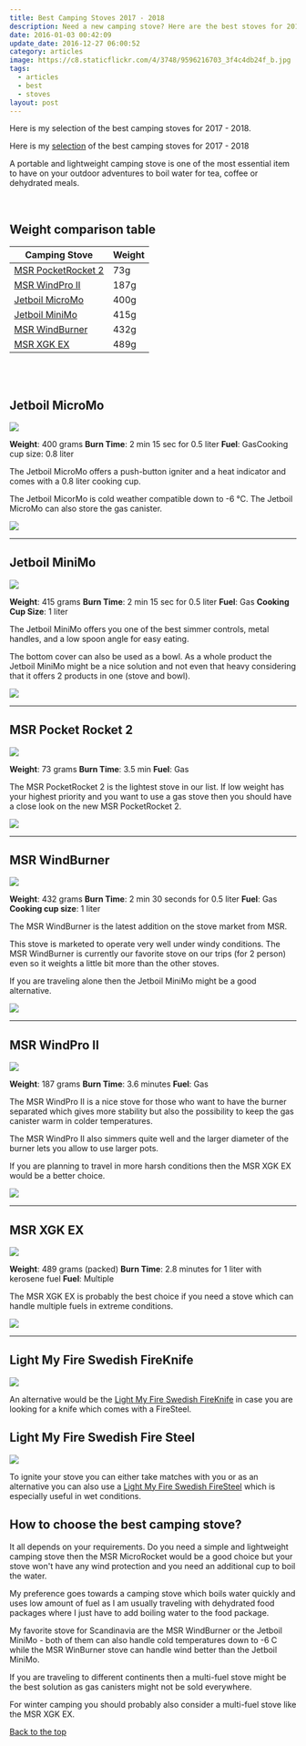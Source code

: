 ```yaml
---
title: Best Camping Stoves 2017 - 2018
description: Need a new camping stove? Here are the best stoves for 2017.
date: 2016-01-03 00:42:09
update_date: 2016-12-27 06:00:52
category: articles
image: https://c8.staticflickr.com/4/3748/9596216703_3f4c4db24f_b.jpg
tags:
  - articles
  - best
  - stoves
layout: post
---
```

Here is my selection of the best camping stoves for 2017 - 2018.
<div class="container-fluid">
<div class="row">
<div class="col-md-9" style="padding-left: 0 !important;">
<p>
Here is my <a href="#table">selection</a> of the best camping stoves for 2017 - 2018
</p>
<p>
A portable and lightweight camping stove is one of the most essential item to have on your outdoor adventures to boil water for tea, coffee or dehydrated meals.
</p>
</div>
<div class="col-md-3">
<div id="amzn-assoc-ad-b19f81e5-83e5-4277-9483-1720fa30ebe2"></div><script async src="//z-na.amazon-adsystem.com/widgets/onejs?MarketPlace=US&adInstanceId=b19f81e5-83e5-4277-9483-1720fa30ebe2"></script>
</div>
</div>
</div>

<amp-img src="https://c8.staticflickr.com/4/3748/9596216703_3f4c4db24f_b.jpg" width="1024" height="683" alt="Best Camping Stoves 2017 - 2018" layout="responsive"></amp-img>
<br>
<!--more-->

## <a name="table">Weight comparison table</a>

<div class="table-responsive">
      <table class="table table-hover table-bordered list_items">
        <thead>
             <tr>
                <th>Camping Stove</th><th>Weight</th>
             </tr>
        </thead>
        <tbody>
        <tr>
          <td><a href="http://amzn.to/2oMUORG" target="_blank" rel="nofollow">MSR PocketRocket 2</a></td><td>73g</td>
        </tr>
        <tr>
          <td><a href="http://amzn.to/2dBLCMt" target="_blank" rel="nofollow">MSR WindPro II</a></td><td>187g</td>
        </tr>
        <tr>
          <td><a href="http://amzn.to/2elZvBk" target="_blank" rel="nofollow">Jetboil MicroMo</a></td><td>400g</td>
        </tr>
        <tr>
          <td><a href="http://amzn.to/2e37Vdw" target="_blank" rel="nofollow">Jetboil MiniMo</a></td><td>415g</td>
        </tr>
        <tr>
          <td><a href="http://amzn.to/2e8lKIJ" target="_blank" rel="nofollow">MSR WindBurner</a></td><td>432g</td>
        </tr>
        <tr>
          <td><a href="http://amzn.to/2evVrud" target="_blank" rel="nofollow">MSR XGK EX</a></td><td>489g</td>
        </tr>
</tbody>
</table>
</div>
<br>
<script src="//z-na.amazon-adsystem.com/widgets/onejs?MarketPlace=US&adInstanceId=cc781bfd-577f-4efb-9da6-75cb9fc7d1c2"></script>
<br>

## Jetboil MicroMo

<a  rel="nofollow" href="http://www.amazon.com/gp/product/B019GPIYZC/ref=as_li_tl?ie=UTF8&camp=1789&creative=9325&creativeASIN=B019GPIYZC&linkCode=as2&tag=hikeve-20&linkId=MRADQZHAE2DN5ZNE"><img border="0" src="http://ws-na.amazon-adsystem.com/widgets/q?_encoding=UTF8&ASIN=B019GPIYZC&Format=_SL250_&ID=AsinImage&MarketPlace=US&ServiceVersion=20070822&WS=1&tag=hikeve-20" ></a><img src="http://ir-na.amazon-adsystem.com/e/ir?t=hikeve-20&l=as2&o=1&a=B019GPIYZC" width="1" height="1" border="0" alt="Jetboil MicroMo" style="border:none !important; margin:0px !important;" />

**Weight**: 400 grams
**Burn Time**: 2 min 15 sec for 0.5 liter
**Fuel**: GasCooking cup size: 0.8 liter

The Jetboil MicroMo offers a push-button igniter and a heat indicator and comes with a 0.8 liter cooking cup.

The Jetboil MicorMo is cold weather compatible down to -6 °C. The Jetboil MicroMo can also store the gas canister.

<a href="http://amzn.to/2elZvBk" target="_blank" rel="nofollow"><img src="http://www.hikeventures.com/buy.gif"></a>

<hr>

## Jetboil MiniMo

<a  rel="nofollow" href="http://www.amazon.com/gp/product/B00KXP7CUI/ref=as_li_tl?ie=UTF8&camp=1789&creative=9325&creativeASIN=B00KXP7CUI&linkCode=as2&tag=hikeve-20&linkId=63NECFHTZ3EYX64N"><img border="0" src="http://ws-na.amazon-adsystem.com/widgets/q?_encoding=UTF8&ASIN=B00KXP7CUI&Format=_SL250_&ID=AsinImage&MarketPlace=US&ServiceVersion=20070822&WS=1&tag=hikeve-20" ></a><img src="http://ir-na.amazon-adsystem.com/e/ir?t=hikeve-20&l=as2&o=1&a=B00KXP7CUI" width="1" height="1" border="0" alt="Jetboil MiniMo" style="border:none !important; margin:0px !important;" />

**Weight**: 415 grams
**Burn Time**: 2 min 15 sec for 0.5 liter
**Fuel**: Gas
**Cooking Cup Size**: 1 liter

The Jetboil MiniMo offers you one of the best simmer controls, metal handles, and a low spoon angle for easy eating.

The bottom cover can also be used as a bowl. As a whole product the Jetboil MiniMo might be a nice solution and not even that heavy considering that it offers 2 products in one (stove and bowl).

<a href="http://amzn.to/2e37Vdw" target="_blank" rel="nofollow"><img src="http://www.hikeventures.com/buy.gif"></a>

<hr>

## MSR Pocket Rocket 2

<a rel="nofollow" target="_blank"  href="https://www.amazon.com/gp/product/B01N5O7551/ref=as_li_tl?ie=UTF8&camp=1789&creative=9325&creativeASIN=B01N5O7551&linkCode=as2&tag=hikeve-20&linkId=96ce1565b0cfc6fab2b18bb420d356e9"><img border="0" src="//ws-na.amazon-adsystem.com/widgets/q?_encoding=UTF8&MarketPlace=US&ASIN=B01N5O7551&ServiceVersion=20070822&ID=AsinImage&WS=1&Format=_SL250_&tag=hikeve-20" ></a><img src="//ir-na.amazon-adsystem.com/e/ir?t=hikeve-20&l=am2&o=1&a=B01N5O7551" width="1" height="1" border="0" alt="" style="border:none !important; margin:0px !important;" />

**Weight**: 73 grams
**Burn Time**: 3.5 min
**Fuel**: Gas

The MSR PocketRocket 2 is the lightest stove in our list. If low weight has your highest priority and you want to use a gas stove then you should have a close look on the new MSR PocketRocket 2.

<a href="http://amzn.to/2eI6dBv" target="_blank" rel="nofollow"><img src="http://www.hikeventures.com/buy.gif"></a>

<hr>

## MSR WindBurner

<a rel="nofollow" href="http://www.amazon.com/gp/product/B00NPPWOJ2/ref=as_li_tl?ie=UTF8&camp=1789&creative=9325&creativeASIN=B00NPPWOJ2&linkCode=as2&tag=hikeve-20&linkId=G7LF7ACULXJOSCLX"><img border="0" src="http://ws-na.amazon-adsystem.com/widgets/q?_encoding=UTF8&ASIN=B00NPPWOJ2&Format=_SL250_&ID=AsinImage&MarketPlace=US&ServiceVersion=20070822&WS=1&tag=hikeve-20" ></a><img src="http://ir-na.amazon-adsystem.com/e/ir?t=hikeve-20&l=as2&o=1&a=B00NPPWOJ2" width="1" height="1" border="0" alt="MSR WindBurner" style="border:none !important; margin:0px !important;" />

**Weight**: 432 grams
**Burn Time**: 2 min 30 seconds for 0.5 liter
**Fuel**: Gas
**Cooking cup size**: 1 liter

The MSR WindBurner is the latest addition on the stove market from MSR.

This stove is marketed to operate very well under windy conditions. The MSR WindBurner is currently our favorite stove on our trips (for 2 person) even so it weights a little bit more than the other stoves.

If you are traveling alone then the Jetboil MiniMo might be a good alternative.

<a href="http://amzn.to/2e8lKIJ" target="_blank" rel="nofollow"><img src="http://www.hikeventures.com/buy.gif"></a>

<hr>

## MSR WindPro II

<a rel="nofollow" href="http://www.amazon.com/gp/product/B005I6PNZS/ref=as_li_tl?ie=UTF8&camp=1789&creative=9325&creativeASIN=B005I6PNZS&linkCode=as2&tag=hikeve-20&linkId=NCXX5MK756QD4MWS"><img border="0" src="http://ws-na.amazon-adsystem.com/widgets/q?_encoding=UTF8&ASIN=B005I6PNZS&Format=_SL250_&ID=AsinImage&MarketPlace=US&ServiceVersion=20070822&WS=1&tag=hikeve-20" ></a><img src="http://ir-na.amazon-adsystem.com/e/ir?t=hikeve-20&l=as2&o=1&a=B005I6PNZS" width="1" height="1" border="0" alt="MSR WindPro II" style="border:none !important; margin:0px !important;" />

**Weight**: 187 grams
**Burn Time**: 3.6 minutes
**Fuel**: Gas

The MSR WindPro II is a nice stove for those who want to have the burner separated which gives more stability but also the possibility to keep the gas canister warm in colder temperatures.

The MSR WindPro II also simmers quite well and the larger diameter of the burner lets you allow to use larger pots.

If you are planning to travel in more harsh conditions then the MSR XGK EX would be a better choice.

<a href="http://amzn.to/2dBLCMt" target="_blank" rel="nofollow"><img src="http://www.hikeventures.com/buy.gif"></a>

<hr>

## MSR XGK EX

<a target="_blank"  rel="nofollow" href="https://www.amazon.com/gp/product/B000EUMKFO/ref=as_li_tl?ie=UTF8&camp=1789&creative=9325&creativeASIN=B000EUMKFO&linkCode=as2&tag=hikeve-20&linkId=274ade979bcf6f886303730f0eeb7311"><img border="0" src="//ws-na.amazon-adsystem.com/widgets/q?_encoding=UTF8&MarketPlace=US&ASIN=B000EUMKFO&ServiceVersion=20070822&ID=AsinImage&WS=1&Format=_SL250_&tag=hikeve-20" ></a><img src="//ir-na.amazon-adsystem.com/e/ir?t=hikeve-20&l=am2&o=1&a=B000EUMKFO" width="1" height="1" border="0" alt="" style="border:none !important; margin:0px !important;" />

**Weight**: 489 grams (packed)
**Burn Time**: 2.8 minutes for 1 liter with kerosene fuel
**Fuel**: Multiple

The MSR XGK EX is probably the best choice if you need a stove which can handle multiple fuels in extreme conditions.

<a href="http://amzn.to/2evVrud" target="_blank" rel="nofollow"><img src="http://www.hikeventures.com/buy.gif"></a>

<hr>

## Light My Fire Swedish FireKnife

<a rel="nofollow" target="_blank"  href="https://www.amazon.com/gp/product/B007BO9G1W/ref=as_li_tl?ie=UTF8&camp=1789&creative=9325&creativeASIN=B007BO9G1W&linkCode=as2&tag=hikeve-20&linkId=708baf1a96d71d050a6ddc65d10d75ff"><img border="0" src="//ws-na.amazon-adsystem.com/widgets/q?_encoding=UTF8&MarketPlace=US&ASIN=B007BO9G1W&ServiceVersion=20070822&ID=AsinImage&WS=1&Format=_SL250_&tag=hikeve-20" ></a><img src="//ir-na.amazon-adsystem.com/e/ir?t=hikeve-20&l=am2&o=1&a=B007BO9G1W" width="1" height="1" border="0" alt="" style="border:none !important; margin:0px !important;" />

An alternative would be the <a href="http://amzn.to/2siAlJ8" rel="nofollow">Light My Fire Swedish FireKnife</a> in case you are looking for a knife which comes with a FireSteel.

## Light My Fire Swedish Fire Steel

<a rel="nofollow" target="_blank"  href="https://www.amazon.com/gp/product/B00440VIYY/ref=as_li_tl?ie=UTF8&camp=1789&creative=9325&creativeASIN=B00440VIYY&linkCode=as2&tag=hikeve-20&linkId=c2ebed8af3092d2ec76c247048886d95"><img border="0" src="//ws-na.amazon-adsystem.com/widgets/q?_encoding=UTF8&MarketPlace=US&ASIN=B00440VIYY&ServiceVersion=20070822&ID=AsinImage&WS=1&Format=_SL250_&tag=hikeve-20" ></a><img src="//ir-na.amazon-adsystem.com/e/ir?t=hikeve-20&l=am2&o=1&a=B00440VIYY" width="1" height="1" border="0" alt="" style="border:none !important; margin:0px !important;" />

To ignite your stove you can either take matches with you or as an alternative you can also use a <a href="http://amzn.to/22kZs72" rel="nofollow">Light My Fire Swedish FireSteel</a> which is especially  useful in wet conditions.

## How to choose the best camping stove?

It all depends on your requirements. Do you need a simple and lightweight camping stove then the MSR MicroRocket would be a good choice but your stove won't have any wind protection and you need an additional cup to boil the water.

My preference goes towards a camping stove which boils water quickly and uses low amount of fuel as I am usually traveling with dehydrated food packages where I just have to add boiling water to the food package.

My favorite stove for Scandinavia are the MSR WindBurner or the Jetboil MiniMo - both of them can also handle cold temperatures down to -6 C while the MSR WinBurner stove can handle wind better than the Jetboil MiniMo.

If you are traveling to different continents then a multi-fuel stove might be the best solution as gas canisters might not be sold everywhere.

For winter camping you should probably also consider a multi-fuel stove like the MSR XGK EX.

<a href="#table" class="btn btn-danger" role="button">Back to the top</a>
